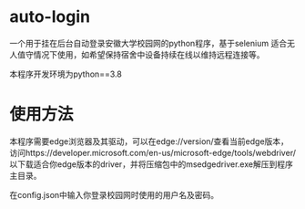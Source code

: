 # auto-login

一个用于挂在后台自动登录安徽大学校园网的python程序，基于selenium
适合无人值守情况下使用，如希望保持宿舍中设备持续在线以维持远程连接等。

本程序开发环境为python==3.8

# 使用方法

本程序需要edge浏览器及其驱动，可以在edge://version/查看当前edge版本，
访问https://developer.microsoft.com/en-us/microsoft-edge/tools/webdriver/
以下载适合你edge版本的driver，并将压缩包中的msedgedriver.exe解压到程序主目录。

在config.json中输入你登录校园网时使用的用户名及密码。
